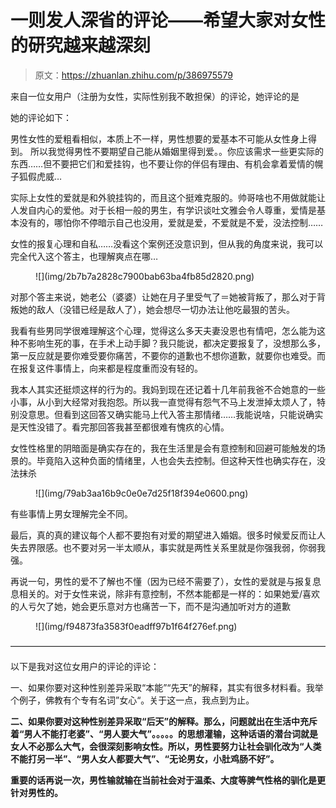 # 一则发人深省的评论——希望大家对女性的研究越来越深刻

> 原文：<https://zhuanlan.zhihu.com/p/386975579>

来自一位女用户（注册为女性，实际性别我不敢担保）的评论，她评论的是

[](https://www.zhihu.com/question/385655582/answer/1966823839?utm_source=zhihu&utm_medium=social&utm_oi=49430694723584)

她的评论如下：

男性女性的爱粗看相似，本质上不一样，男性想要的爱基本不可能从女性身上得到。
所以我觉得男性不要期望自己能从婚姻里得到爱。。你应该需求一些更实际的东西……但不要把它们和爱挂钩，也不要让你的伴侣有理由、有机会拿着爱情的幌子狐假虎威…

实际上女性的爱就是和外貌挂钩的，而且这个挺难克服的。帅哥啥也不用做就能让人发自内心的爱他。对于长相一般的男生，有学识谈吐文雅会令人尊重，爱情是基本没有的，哪怕你不停暗示自己也没用，爱就是爱，不爱就是不爱，没法控制……

女性的报复心理和自私……没看这个案例还没意识到，但从我的角度来说，我可以完全代入这个答主，也理解爽点在哪…

<figure data-size="normal">![](img/2b7b7a2828c7900bab63ba4fb85d2820.png)</figure>

对那个答主来说，她老公（婆婆）让她在月子里受气了＝她被背叛了，那么对于背叛她的敌人（没错已经是敌人了），她会想尽一切办法让他吃最狠的苦头。

我看有些男同学很难理解这个心理，觉得这么多天夫妻没恩也有情吧，怎么能为这种不影响生死的事，在手术上动手脚？我只能说，都决定要报复了，没想那么多，第一反应就是要你难受要你痛苦，不要你的道歉也不想你道歉，就要你也难受。而在报复这件事情上，向来都是程度重而没有轻的。

我本人其实还挺烦这样的行为的。我妈到现在还记着十几年前我爸不合她意的一些小事，从小到大经常对我抱怨。所以我一直觉得有怨气不马上发泄掉太烦人了，特别没意思。但看到这回答又确实能马上代入答主那情绪……我能说啥，只能说确实是天性没错了。看完那回答我甚至都很难有愧疚的心情。

女性性格里的阴暗面是确实存在的，我在生活里是会有意控制和回避可能触发的场景的。毕竟陷入这种负面的情绪里，人也会失去控制。但这种天性也确实存在，没法抹杀

<figure data-size="normal">![](img/79ab3aa16b9c0e0e7d25f18f394e0600.png)</figure>

有些事情上男女理解完全不同。

最后，真的真的建议每个人都不要抱有对爱的期望进入婚姻。很多时候爱反而让人失去界限感。也不要对另一半太顺从，事实就是两性关系里就是你强我弱，你弱我强。

再说一句，男性的爱不了解也不懂（因为已经不需要了），女性的爱就是与报复息息相关的。对于女性来说，除非有意控制，不然本能都是一样的：如果她爱/喜欢的人亏欠了她，她会更乐意对方也痛苦一下，而不是沟通加听对方的道歉

<figure data-size="normal">![](img/f94873fa3583f0eadff97b1f64f276ef.png)</figure>

————————————————————————————————————

以下是我对这位女用户的评论的评论：

一、如果你要对这种性别差异采取“本能”“先天”的解释，其实有很多材料看。我举个例子，佛教有个专有名词”女心“。关于这一点，我点到为止。

**二、如果你要对这种性别差异采取“后天”的解释。那么，问题就出在生活中充斥着“男人不能打老婆”、“男人要大气”。。。。。的思想灌输，这种话语的潜台词就是女人不必那么大气，会很深刻影响女性。所以，男性要努力让社会驯化改为“人类不能打另一半”、“男人女人都要大气”、“无论男女，小肚鸡肠不好”。**

**重要的话再说一次，男性输就输在当前社会对于温柔、大度等脾气性格的驯化是更针对男性的。**